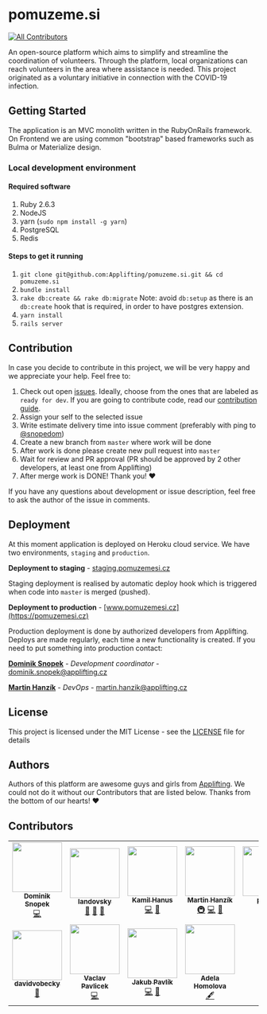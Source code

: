 # pomuzeme.si

<!-- ALL-CONTRIBUTORS-BADGE:START - Do not remove or modify this section -->

[![All Contributors](https://img.shields.io/badge/all_contributors-11-orange.svg?style=flat-square)](#contributors-)

<!-- ALL-CONTRIBUTORS-BADGE:END -->

An open-source platform which aims to simplify and streamline the coordination of volunteers. Through the platform, local organizations can reach volunteers in the area where assistance is needed. This project originated as a voluntary initiative in connection with the COVID-19 infection.

## Getting Started

The application is an MVC monolith written in the RubyOnRails framework. On Frontend we are using common "bootstrap" based frameworks such as Bulma or Materialize design.

### Local development environment

#### Required software

1. Ruby 2.6.3
2. NodeJS
3. yarn (`sudo npm install -g yarn`)
4. PostgreSQL
5. Redis

#### Steps to get it running

1. `git clone git@github.com:Applifting/pomuzeme.si.git && cd pomuzeme.si`
2. `bundle install`
3. `rake db:create && rake db:migrate` Note: avoid `db:setup` as there is an `db:create` hook that is required,
   in order to have postgres extension.
4. `yarn install`
5. `rails server`

## Contribution

In case you decide to contribute in this project, we will be very happy and we appreciate your help. Feel free to:

1. Check out open [issues](https://github.com/Applifting/pomuzeme.si/issues). Ideally, choose from the ones that are labeled as `ready for dev`. If you are going to contribute code, read our [contribution guide](./doc/contributing.md).
2. Assign your self to the selected issue
3. Write estimate delivery time into issue comment (preferably with ping to [@snopedom](https://github.com/snopedom))
4. Create a new branch from `master` where work will be done
5. After work is done please create new pull request into `master`
6. Wait for review and PR approval (PR should be approved by 2 other developers, at least one from Applifting)
7. After merge work is DONE! Thank you! :heart:

If you have any questions about development or issue description, feel free to ask the author of the issue in comments.

## Deployment

At this moment application is deployed on Heroku cloud service. We have two environments, `staging` and `production`.

**Deployment to staging** - [staging.pomuzemesi.cz](https://staging.pomuzemesi.cz)

Staging deployment is realised by automatic deploy hook which is triggered when code into `master` is merged (pushed).

**Deployment to production** - [www.pomuzemesi.cz](https://pomuzemesi.cz)

Production deployment is done by authorized developers from Applifting. Deploys are made regularly, each time a new functionality is created. If you need to put something into production contact:

[**Dominik Snopek**](https://github.com/snopedom) - _Development coordinator_ - dominik.snopek@applifting.cz

[**Martin Hanzík**](https://github.com/martinhanzik) - _DevOps_ - martin.hanzik@applifting.cz

## License

This project is licensed under the MIT License - see the [LICENSE](LICENSE) file for details

## Authors

Authors of this platform are awesome guys and girls from [Applifting](www.applifting.io). We could not do it without our Contributors that are listed below. Thanks from the bottom of our hearts! :heart:

## Contributors

<!-- ALL-CONTRIBUTORS-LIST:START - Do not remove or modify this section -->
<!-- prettier-ignore-start -->
<!-- markdownlint-disable -->
<table>
  <tr>
    <td align="center"><a href="http://www.applifting.cz"><img src="https://avatars2.githubusercontent.com/u/10887101?v=4" width="100px;" alt=""/><br /><sub><b>Dominik Snopek</b></sub></a><br /><a href="https://github.com/Applifting/pomuzeme.si/commits?author=snopedom" title="Code">💻</a></td>
    <td align="center"><a href="https://github.com/landovsky"><img src="https://avatars1.githubusercontent.com/u/435847?v=4" width="100px;" alt=""/><br /><sub><b>landovsky</b></sub></a><br /><a href="#ideas-landovsky" title="Ideas, Planning, & Feedback">🤔</a> <a href="#projectManagement-landovsky" title="Project Management">📆</a> <a href="#business-landovsky" title="Business development">💼</a></td>
    <td align="center"><a href="https://github.com/arthurwozniak"><img src="https://avatars1.githubusercontent.com/u/1984961?v=4" width="100px;" alt=""/><br /><sub><b>Kamil Hanus</b></sub></a><br /><a href="https://github.com/Applifting/pomuzeme.si/commits?author=arthurwozniak" title="Code">💻</a> <a href="https://github.com/Applifting/pomuzeme.si/pulls?q=is%3Apr+reviewed-by%3Aarthurwozniak" title="Reviewed Pull Requests">👀</a></td>
    <td align="center"><a href="https://github.com/martinhanzik"><img src="https://avatars2.githubusercontent.com/u/107980?v=4" width="100px;" alt=""/><br /><sub><b>Martin Hanzík</b></sub></a><br /><a href="#infra-martinhanzik" title="Infrastructure (Hosting, Build-Tools, etc)">🚇</a> <a href="https://github.com/Applifting/pomuzeme.si/commits?author=martinhanzik" title="Code">💻</a> <a href="https://github.com/Applifting/pomuzeme.si/pulls?q=is%3Apr+reviewed-by%3Amartinhanzik" title="Reviewed Pull Requests">👀</a></td>
    <td align="center"><a href="https://github.com/pavelc"><img src="https://avatars0.githubusercontent.com/u/306990?v=4" width="100px;" alt=""/><br /><sub><b>pavelc</b></sub></a><br /><a href="https://github.com/Applifting/pomuzeme.si/commits?author=pavelc" title="Code">💻</a> <a href="https://github.com/Applifting/pomuzeme.si/pulls?q=is%3Apr+reviewed-by%3Apavelc" title="Reviewed Pull Requests">👀</a></td>
    <td align="center"><a href="https://github.com/vlnevyhosteny"><img src="https://avatars3.githubusercontent.com/u/15954946?v=4" width="100px;" alt=""/><br /><sub><b>vnevyhosteny</b></sub></a><br /><a href="https://github.com/Applifting/pomuzeme.si/commits?author=vlnevyhosteny" title="Code">💻</a></td>
    <td align="center"><a href="https://github.com/klaravytiskova"><img src="https://avatars2.githubusercontent.com/u/62238792?v=4" width="100px;" alt=""/><br /><sub><b>klaravytiskova</b></sub></a><br /><a href="https://github.com/Applifting/pomuzeme.si/issues?q=author%3Aklaravytiskova" title="Bug reports">🐛</a></td>
  </tr>
  <tr>
    <td align="center"><a href="https://github.com/davidvobecky"><img src="https://avatars3.githubusercontent.com/u/62207599?v=4" width="100px;" alt=""/><br /><sub><b>davidvobecky</b></sub></a><br /><a href="#design-davidvobecky" title="Design">🎨</a></td>
    <td align="center"><a href="https://github.com/vaclavpavlicek"><img src="https://avatars3.githubusercontent.com/u/6002134?v=4" width="100px;" alt=""/><br /><sub><b>Vaclav Pavlicek</b></sub></a><br /><a href="https://github.com/Applifting/pomuzeme.si/commits?author=vaclavpavlicek" title="Code">💻</a></td>
    <td align="center"><a href="http://igneus.github.com"><img src="https://avatars2.githubusercontent.com/u/53101?v=4" width="100px;" alt=""/><br /><sub><b>Jakub Pavlík</b></sub></a><br /><a href="https://github.com/Applifting/pomuzeme.si/commits?author=igneus" title="Code">💻</a> <a href="https://github.com/Applifting/pomuzeme.si/issues?q=author%3Aigneus" title="Bug reports">🐛</a></td>
    <td align="center"><a href="https://github.com/adelkahomolova"><img src="https://avatars2.githubusercontent.com/u/53510747?v=4" width="100px;" alt=""/><br /><sub><b>Adela Homolova</b></sub></a><br /><a href="#content-adelkahomolova" title="Content">🖋</a></td>
  </tr>
</table>

<!-- markdownlint-enable -->
<!-- prettier-ignore-end -->

<!-- ALL-CONTRIBUTORS-LIST:END -->
